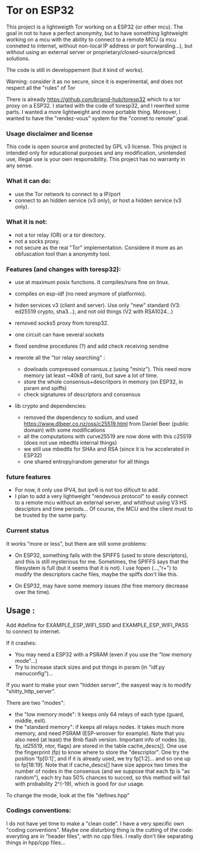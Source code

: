 # Tor on ESP32

This project is a lightweigth Tor working on a ESP32 (or other mcu). The goal in not to have a perfect anonymity, but to have something lightweight working on a mcu with the ability to connect to a remote MCU (a mcu conneted to internet, without non-local IP address or port forwarding...), but without using an external server or proprietary/closed-source/priced solutions. 

The code is still in developpement (but it kind of works).

Warning: consider it as no secure, since it is experimental, and does not respect all the "rules" of Tor

There is already https://github.com/briand-hub/toresp32 which to a tor proxy on a ESP32.  I started with the code of toresp32, and I rewrited some parts. I wanted a more lightweight and more portable thing. Moreover, I wanted to have the "rendez-vous" system for the "connet to remote" goal.

### Usage disclaimer and license

This code is open source and protected by GPL v3 license. This project is intended only for educational purposes and any modification, unintended use, illegal use is your own responsibility. This project has no warranty in any sense.

### What it can do:
- use the Tor network to connect to a IP/port
- connect to an hidden service (v3 only), or host a hidden service (v3 only).

### What it is not:
- not a tor relay (OR) or a tor directory.
- not a socks proxy.
- not secure as the real "Tor" implementation. Considere it more as an obfuscation tool than a anonymity tool.

### Features (and changes with toresp32):

- use at maximum posix functions. It compiles/runs fine on linux.
- compiles on esp-idf (no need anymore of platformio).
- hiden services v3 (client and server). Use only "new" standard (V3: ed25519 crypto, sha3...), and not old things (V2 with RSA1024...)
- removed socks5 proxy from toresp32.
- one circuit can have several sockets
- fixed sendme procedures (?) and add check receiving sendme
- rewrote all the "tor relay searching" :
  - dowloads compressed consensus.z (using "miniz"). This need more memory (at least ~40kB of ram), but save a lot of time.
  - store the whole consensus+descritpors in memory (on ESP32, in psram and spiffs)
  - check signatures of descriptors and consensus

- lib crypto and dependencies:
  - removed the dependency to sodium, and used https://www.dlbeer.co.nz/oss/c25519.html from Daniel Beer (public domain) with some modifications
  - all the computations with curve25519 are now done with this c25519 (does not use mbedtls internal things)
  - we still use mbedtls for SHAx and RSA (since it is hw accelerated in ESP32)
  - one shared entropy/random generator for all things

### future features
- For now, it only use IPV4, but ipv6 is not too dificult to add.
- I plan to add a very lightweight "rendevous protocol" to easily connect to a remote mcu without an external server, and whithout using V3 HS desciptors and time periods... Of course, the MCU and the client must to be trusted by the same party.

### Current status

It works "more or less", but there are still some problems:

- On ESP32, something fails with the SPIFFS (used to store descriptors), and this is still mysterious for me. Sometimes, the SPIFFS says that the filesystem is full (but it seems that it is not). I use fopen (...,"r+") to modify the descriptors cache files, maybe the spiffs don't like this.

- On ESP32, may have some memory issues (the free memory decrease over the time). 

## Usage :

Add #define for EXAMPLE_ESP_WIFI_SSID and  EXAMPLE_ESP_WIFI_PASS to connect to internet.

If it crashes:
- You may need a ESP32 with a PSRAM (even if you use the "low memory mode"...)
- Try to increase stack sizes and put things in psram (in "idf.py menuconfig")...

If you want to make your own "hidden server", the easyest way is to modify "shitty_http_server".

There are two "modes":

- the "low memory mode": it keeps only 64 relays of each type (guard, middle, exit). 
- the "standard memory": if keeps all relays nodes. it takes much more memory, and need PSRAM (ESP-wroover for example). Note that you also need (at least) the 8mb flash version. Important info of nodes (ip, fp, id25519, ntor, flags) are stored in the table cache_descs[]. One use the fingerprint (fp) to know where to store the "descriptor". One try the position 'fp[0:1]', and if it is already used, we try fp[1:2]... and so one up to fp[18:19]. Note that if cache_descs[] have size approx two times the number of nodes in the consensus (and we suppose that each fp is "as random"), each try has 50% chances to succed, so this method will fail with probability 2^(-19), which is good for our usage.

To change the mode, look at the file "defines.hpp"

### Codings conventions:

I do not have yet time to make a "clean code". I have a very specific own "coding conventions". Maybe one disturbing thing is the cutting of the code: everyting are in "header files", with no cpp files. I really don't like separating things in hpp/cpp files...

